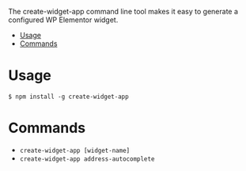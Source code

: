 The create-widget-app command line tool makes it easy to generate a configured WP Elementor widget.

<!-- toc -->
* [Usage](#usage)
* [Commands](#commands)
<!-- tocstop -->

# Usage
<!-- usage -->
```sh-session
$ npm install -g create-widget-app
```

<!-- usagestop -->
# Commands
<!-- commands -->
* `create-widget-app [widget-name]`
* `create-widget-app address-autocomplete`
